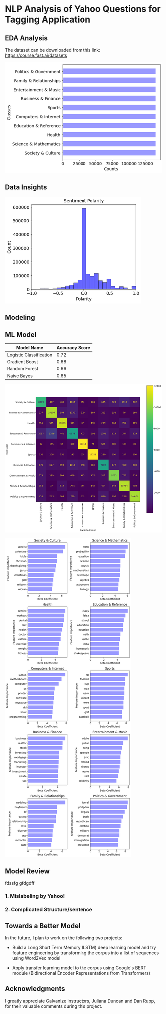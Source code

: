 # NLP Analysis of Yahoo Questions for Tagging Application





## EDA Analysis
The dataset can be downloaded from this link:
https://course.fast.ai/datasets





![](img/Classes_2.png)




## Data Insights

![](img/sentiment_polarity.png)




## Modeling



## ML Model

| Model Name  |  Accuracy Score |
| -- | -- |
|  Logistic Classification  |  0.72  |
|  Gradient Boost  |  0.68  |
|  Random Forest  |  0.66  |
|  Naive Bayes  |  0.65  |


![](img/Latest_plot_confusion.png)



![](img/Logistic_importance.png)


## Model Review
fdssfg
gfdgdff
### 1. Mislabeling by Yahoo!




### 2. Complicated Structure/sentence







## Towards a Better Model
In the future, I plan to work on the following two projects:

* Build a Long Short Term Memory (LSTM) deep learning model and try feature engineering by transforming
the corpus into a list of sequences using Word2Vec model

* Apply transfer learning model to the corpus using Google's BERT module (Bidirectional Encoder Representations from Transformers)



## Acknowledgments
I greatly appreciate Galvanize instructors, Juliana Duncan and Dan Rupp, for their valuable comments during this project.